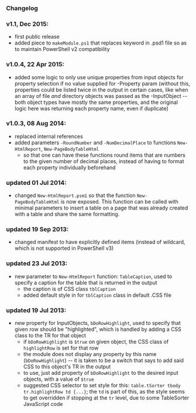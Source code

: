 ### Changelog

### v1.1, Dec 2015:
- first public release
- added piece to `makeModule.ps1` that replaces keyword in .psd1 file so as to maintain PowerShell v2 compatibility

### v1.0.4, 22 Apr 2015:
- added some logic to only use unique properties from input objects for property selection if no value supplied for -Property param (without this, properties could be listed twice in the output in certain cases, like when an array of file _and_ directory objects was passed as the -InputObject -- both object types have mostly the same properties, and the original logic here was returning each property name, even if duplicate)

### v1.0.3, 08 Aug 2014:
- replaced internal references
- added parameters `-RoundNumber` and `-NumDecimalPlace` to functions `New-HtmlReport`, `New-PageBodyTableHtml`
	- so that one can have these functions round items that are numbers to the given number of decimal places, instead of having to format each property individually beforehand

### updated 01 Jul 2014:
- changed `New-HtmlReport.psm1` so that the function `New-PageBodyTableHtml` is now exposed.  This function can be called with minimal parameters to insert a table on a page that was already created with a table and share the same formatting.

### updated 19 Sep 2013:
- changed manifest to have explicitly defined items (instead of wildcard, which is not supported in PowerShell v3)

### updated 23 Jul 2013:
- new parameter to `New-HtmlReport` function:  `TableCaption`, used to specify a caption for the table that is returned in the output
	- the caption is of CSS class `tblCaption`
	- added default style in for `tblCaption` class in default .CSS file

### updated 19 Jul 2013:
- new property for InputObjects, `bDoRowHighlight`, used to specify that given row should be "highlighted", which is handled by adding a CSS class to the TR for that object
	- if `bDoRowHighlight` is `$true` on given object, the CSS class of `highlightRow` is set for that row
	- the module does not display any property by this name (`bDoRowHighlight`) -- it is taken to be a switch that says to add said CSS to this object's TR in the output
	- to use, just add property of `bDoRowHighlight` to the desired input objects, with a value of `$true`
	- suggested CSS selector to set style for this:  `table.tSorter tbody tr.highlightRow td {...}`; the `td` is part of this, as the style seems to get overridden if stopping at the `tr` level, due to some TableSorter JavaScript code

